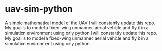 # uav-sim-python
A simple mathematical model of the UAV
I will constantly update this repo. My goal is to model a fixed-wing unmanned aerial vehicle and fly it in a simulation environment using only python.I will constantly update this repo. My goal is to model a fixed-wing unmanned aerial vehicle and fly it in a simulation environment using only python.
